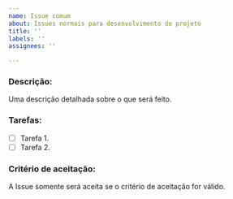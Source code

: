 ```yaml
---
name: Issue comum
about: Issues normais para desenvolvimento do projeto
title: ''
labels: ''
assignees: ''

---
```


### Descrição:
Uma descrição detalhada sobre o que será feito.
### Tarefas:

- [ ] Tarefa 1.
- [ ] Tarefa 2.

### Critério de aceitação:
A Issue somente será aceita se o critério de aceitação for válido.